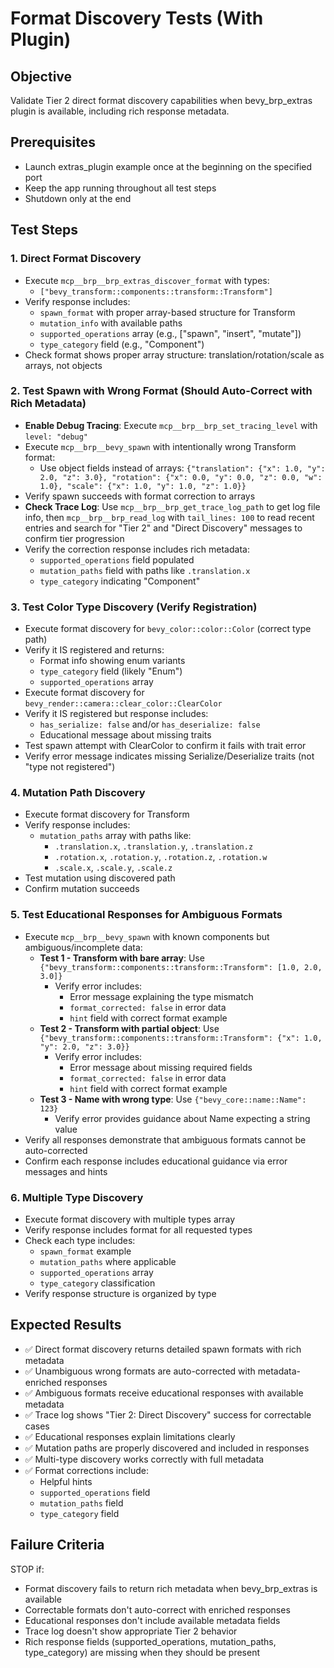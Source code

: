 # Format Discovery Tests (With Plugin)

## Objective
Validate Tier 2 direct format discovery capabilities when bevy_brp_extras plugin is available, including rich response metadata.

## Prerequisites
- Launch extras_plugin example once at the beginning on the specified port
- Keep the app running throughout all test steps
- Shutdown only at the end

## Test Steps

### 1. Direct Format Discovery
- Execute `mcp__brp__brp_extras_discover_format` with types:
  - `["bevy_transform::components::transform::Transform"]`
- Verify response includes:
  - `spawn_format` with proper array-based structure for Transform
  - `mutation_info` with available paths
  - `supported_operations` array (e.g., ["spawn", "insert", "mutate"])
  - `type_category` field (e.g., "Component")
- Check format shows proper array structure: translation/rotation/scale as arrays, not objects

### 2. Test Spawn with Wrong Format (Should Auto-Correct with Rich Metadata)
- **Enable Debug Tracing**: Execute `mcp__brp__brp_set_tracing_level` with `level: "debug"`
- Execute `mcp__brp__bevy_spawn` with intentionally wrong Transform format:
  - Use object fields instead of arrays: `{"translation": {"x": 1.0, "y": 2.0, "z": 3.0}, "rotation": {"x": 0.0, "y": 0.0, "z": 0.0, "w": 1.0}, "scale": {"x": 1.0, "y": 1.0, "z": 1.0}}`
- Verify spawn succeeds with format correction to arrays
- **Check Trace Log**: Use `mcp__brp__brp_get_trace_log_path` to get log file info, then `mcp__brp__brp_read_log` with `tail_lines: 100` to read recent entries and search for "Tier 2" and "Direct Discovery" messages to confirm tier progression
- Verify the correction response includes rich metadata:
  - `supported_operations` field populated
  - `mutation_paths` field with paths like `.translation.x`
  - `type_category` indicating "Component"

### 3. Test Color Type Discovery (Verify Registration)
- Execute format discovery for `bevy_color::color::Color` (correct type path)
- Verify it IS registered and returns:
  - Format info showing enum variants
  - `type_category` field (likely "Enum")
  - `supported_operations` array
- Execute format discovery for `bevy_render::camera::clear_color::ClearColor`
- Verify it IS registered but response includes:
  - `has_serialize: false` and/or `has_deserialize: false`
  - Educational message about missing traits
- Test spawn attempt with ClearColor to confirm it fails with trait error
- Verify error message indicates missing Serialize/Deserialize traits (not "type not registered")

### 4. Mutation Path Discovery
- Execute format discovery for Transform
- Verify response includes:
  - `mutation_paths` array with paths like:
    - `.translation.x`, `.translation.y`, `.translation.z`
    - `.rotation.x`, `.rotation.y`, `.rotation.z`, `.rotation.w`
    - `.scale.x`, `.scale.y`, `.scale.z`
- Test mutation using discovered path
- Confirm mutation succeeds

### 5. Test Educational Responses for Ambiguous Formats
- Execute `mcp__brp__bevy_spawn` with known components but ambiguous/incomplete data:
  - **Test 1 - Transform with bare array**: Use `{"bevy_transform::components::transform::Transform": [1.0, 2.0, 3.0]}`
    - Verify error includes:
      - Error message explaining the type mismatch
      - `format_corrected: false` in error data
      - `hint` field with correct format example
  - **Test 2 - Transform with partial object**: Use `{"bevy_transform::components::transform::Transform": {"x": 1.0, "y": 2.0, "z": 3.0}}`
    - Verify error includes:
      - Error message about missing required fields
      - `format_corrected: false` in error data
      - `hint` field with correct format example
  - **Test 3 - Name with wrong type**: Use `{"bevy_core::name::Name": 123}`
    - Verify error provides guidance about Name expecting a string value
- Verify all responses demonstrate that ambiguous formats cannot be auto-corrected
- Confirm each response includes educational guidance via error messages and hints

### 6. Multiple Type Discovery
- Execute format discovery with multiple types array
- Verify response includes format for all requested types
- Check each type includes:
  - `spawn_format` example
  - `mutation_paths` where applicable
  - `supported_operations` array
  - `type_category` classification
- Verify response structure is organized by type

## Expected Results
- ✅ Direct format discovery returns detailed spawn formats with rich metadata
- ✅ Unambiguous wrong formats are auto-corrected with metadata-enriched responses
- ✅ Ambiguous formats receive educational responses with available metadata
- ✅ Trace log shows "Tier 2: Direct Discovery" success for correctable cases
- ✅ Educational responses explain limitations clearly
- ✅ Mutation paths are properly discovered and included in responses
- ✅ Multi-type discovery works correctly with full metadata
- ✅ Format corrections include:
  - Helpful hints
  - `supported_operations` field
  - `mutation_paths` field
  - `type_category` field

## Failure Criteria
STOP if:
- Format discovery fails to return rich metadata when bevy_brp_extras is available
- Correctable formats don't auto-correct with enriched responses
- Educational responses don't include available metadata fields
- Trace log doesn't show appropriate Tier 2 behavior
- Rich response fields (supported_operations, mutation_paths, type_category) are missing when they should be present